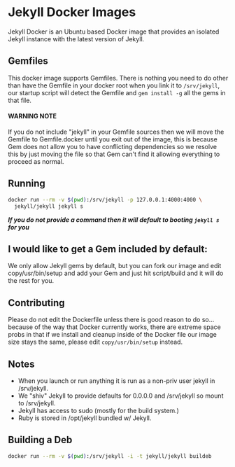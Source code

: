 # Jekyll Docker Images

Jekyll Docker is an Ubuntu based Docker image that provides an isolated Jekyll
instance with the latest version of Jekyll.

## Gemfiles

This docker image supports Gemfiles.  There is nothing you need to do other than have the Gemfile in your docker root when you link it to `/srv/jekyll`, our startup script will detect the Gemfile and `gem install -g` all the gems in that file.

#### WARNING NOTE

If you do not include "jekyll" in your Gemfile sources then we will move the Gemfile to Gemfile.docker until you exit out of the image, this is because Gem does not allow you to have conflicting dependencies so we resolve this by just moving the file so that Gem can't find it allowing everything to proceed as normal.

## Running

```sh
docker run --rm -v $(pwd):/srv/jekyll -p 127.0.0.1:4000:4000 \
  jekyll/jekyll jekyll s
```

***If you do not provide a command then it will default to booting `jekyll s` for you***

## I would like to get a Gem included by default:

We only allow Jekyll gems by default, but you can fork our image and edit
copy/usr/bin/setup and add your Gem and just hit script/build and it will do
the rest for you.

## Contributing

Please do not edit the Dockerfile unless there is good reason to do so...
because of the way that Docker currently works, there are extreme space probs
in that if we install and cleanup inside of the Docker file our image
size stays the same, please edit `copy/usr/bin/setup` instead.

## Notes
  * When you launch or run anything it is run as a non-priv user jekyll in /srv/jekyll.
  * We "shiv" Jekyll to provide defaults for 0.0.0.0 and /srv/jekyll so mount to /srv/jekyll.
  * Jekyll has access to sudo (mostly for the build system.)
  * Ruby is stored in /opt/jekyll bundled w/ Jekyll.

## Building a Deb

```sh
docker run --rm -v $(pwd):/srv/jekyll -i -t jekyll/jekyll buildeb
```
